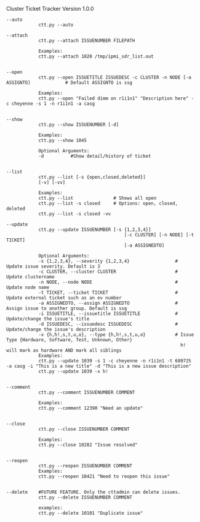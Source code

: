 Cluster Ticket Tracker Version 1.0.0
    
    --auto
                ctt.py --auto   

    --attach
                ctt.py --attach ISSUENUMBER FILEPATH

                Examples:
                ctt.py --attach 1020 /tmp/ipmi_sdr_list.out

 
    --open      
                ctt.py --open ISSUETITLE ISSUEDESC -c CLUSTER -n NODE [-a ASSIGNTO]             # Default ASSIGNTO is ssg
                
                Examples:
                ctt.py --open "Failed dimm on r1i1n1" "Description here" -c cheyenne -s 1 -n r1i1n1 -a casg
    
    
    --show      
                ctt.py --show ISSUENUMBER [-d]
                
                Examples:
                ctt.py --show 1045
                
                Optional Arguments:
                -d          #Show detail/history of ticket
    
    
    --list      
                ctt.py --list [-s {open,closed,deleted}]
				[-v] [-vv]
                
                Examples:
                ctt.py --list               # Shows all open                                                                                         
                ctt.py --list -s closed     # Options: open, closed, deleted
                ctt.py --list -s closed -vv

    --update    
                ctt.py --update ISSUENUMBER [-s {1,2,3,4}]
                                                [-c CLUSTER] [-n NODE] [-t TICKET]
                                                [-a ASSIGNEDTO]
                
                Optional Arguments:
                -s {1,2,3,4}, --severity {1,2,3,4}                 # Update issue severity. Default is 3
                -c CLUSTER, --cluster CLUSTER                      # Update clustername
                -n NODE, --node NODE                               # Update node name
                -t TICKET, --ticket TICKET                         # Update external ticket such as an ev number
                -a ASSIGNEDTO, --assign ASSIGNEDTO                 # Assign issue to another group. Default is ssg
                -i ISSUETITLE, --issuetitle ISSUETITLE             # Update/change the issue's title
                -d ISSUEDESC, --issuedesc ISSUEDESC                # Update/change the issue's description 
                -x {h,h!,s,t,u,o}, --type {h,h!,s,t,u,o}           # Issue Type {Hardware, Software, Test, Unknown, Other}
                                                                     h! will mark as hardware AND mark all siblings 
                Examples:
                ctt.py --update 1039 -s 1 -c cheyenne -n r1i1n1 -t 689725 -a casg -i "This is a new title" -d "This is a new issue description"
                ctt.py --update 1039 -x h!


    --comment
                ctt.py --comment ISSUENUMBER COMMENT

                Examples:
                ctt.py --comment 12390 "Need an update"

                
    --close
                ctt.py --close ISSUENUMBER COMMENT

                Examples:
                ctt.py --close 10282 "Issue resolved"
                                                

    --reopen                                                                                                                                                                             
                ctt.py --reopen ISSUENUMBER COMMENT                                                                                                                                              
                Examples:                                                                                                                                                               
                ctt.py --reopen 10421 "Need to reopen this issue"   


    --delete	#FUTURE FEATURE. Only the cttadmin can delete issues.
                ctt.py --delete ISSUENUMBER COMMENT

                examples:
                ctt.py --delete 10101 "Duplicate issue"

